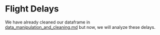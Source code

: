 # Flight Delays
We have already cleaned our dataframe 
in [data_manipulation_and_cleaning.md](https://github.com/taywainz/airport_fun/blob/main/data_manipulation_and_cleaning.md)
but now, we will analyze these delays.
